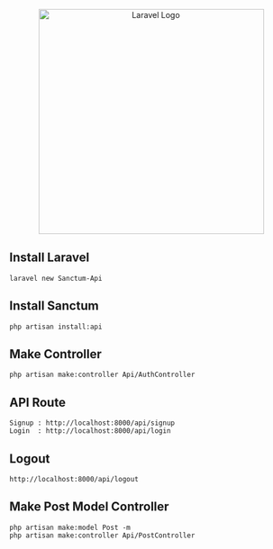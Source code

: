 <p align="center"><a href="https://github.com/AbdulMannanShihab/Sanctum_Api" target="_blank"><img src="https://raw.githubusercontent.com/laravel/art/master/logo-lockup/5%20SVG/2%20CMYK/1%20Full%20Color/laravel-logolockup-cmyk-red.svg" width="400" alt="Laravel Logo"></a></p>


## Install Laravel

    laravel new Sanctum-Api

## Install Sanctum

    php artisan install:api

## Make Controller

    php artisan make:controller Api/AuthController


## API Route

    Signup : http://localhost:8000/api/signup
    Login  : http://localhost:8000/api/login

## Logout 

    http://localhost:8000/api/logout

## Make Post Model Controller

    php artisan make:model Post -m
    php artisan make:controller Api/PostController
